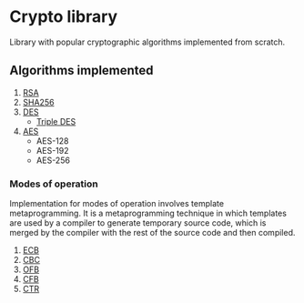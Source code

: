 # Crypto library

Library with popular cryptographic algorithms implemented from scratch.

## Algorithms implemented

1. [RSA](docs/rsa.md)
2. [SHA256](docs/sha256.md)
3. [DES](docs/des.md)
    * [Triple DES](docs/des3.md)
4. [AES](docs/aes.md)
    * AES-128
    * AES-192
    * AES-256

### Modes of operation

Implementation for modes of operation involves template metaprogramming. It is a metaprogramming technique in which templates are used by a compiler to generate temporary source code, which is merged by the compiler with the rest of the source code and then compiled.

1. [ECB](docs/ecb_mode.md)
2. [CBC](docs/cbc_mode.md)
3. [OFB](docs/ofb_mode.md)
4. [CFB](docs/cfb_mode.md)
5. [CTR](docs/ctr_mode.md)
